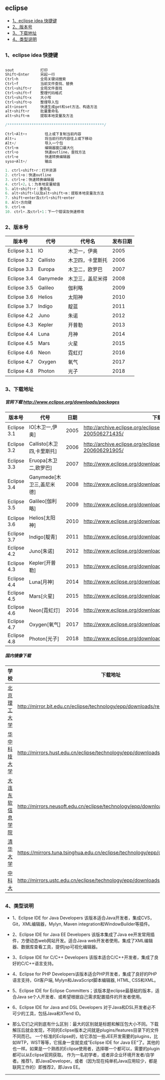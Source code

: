 ## eclipse

*   [1、eclipse idea 快捷键](#shortcuts)
*   [2、版本号](#version)
*   [3、下载地址](#url)
*   [4、类型说明](#category)


<h2 id="shortcuts"></h>

### 1、eclipse idea 快捷键
```java

sout			打印
Shift+Enter		另起一行
Ctrl+h  		全局关键词搜索
Ctrl+f          当前文件查找、替换
Ctrl+shift+r    全局文件查找
Ctrl+shift+f    整理代码格式
Ctrl+shift+x    大小写
Ctrl+shift+o    整理导入包
alt+insert      快速生成get和set方法、构造方法
alt+shift+r     批量重命名
alt+shift+m     提取本地变量及方法

/********************************************/
    
Ctrl+Alt+↑        往上或下复制当前内容
Alt+↓             将当前行的内容往上或下移动
Alt+/        	  导入一个包
Ctrl+m       	  编辑器窗口最大化
ctrl+o     		  快速outline，查找方法
ctrl+e	     	  快速转换编辑器
syso+Alt+/        输出

1. ctrl+shift+r：打开资源
2. ctrl+o：快速outline
3. ctrl+e：快速转换编辑器
4. ctrl+2，L：为本地变量赋值
5. alt+shift+r：重命名
6. alt+shift+l以及alt+shift+m：提取本地变量及方法
7. shift+enter及ctrl+shift+enter
8. Alt+方向键
9. ctrl+m
10. ctrl+.及ctrl+1：下一个错误及快速修改
```

<h2 id="version"></h>

### 2、版本号

版本号      |	代号	|	代号名           |	发布日期
----------- | --------- | -----------------  |  --------
Eclipse 3.1	|	IO		|	木卫一，伊奥	 |	2005
Eclipse 3.2	|	Callisto|	木卫四，卡里斯托 |	2006 
Eclipse 3.3	|	Europa	|	木卫二，欧罗巴   |  2007
Eclipse 3.4	|	Ganymede|	木卫三，盖尼米得 |	2008
Eclipse 3.5	|	Galileo	|	伽利略		     |	2009
Eclipse 3.6	|	Helios	|	太阳神		     |	2010
Eclipse 3.7	|   Indigo	|	靛蓝			 |	2011
Eclipse 4.2	|	Juno	|	朱诺			 |  2012
Eclipse 4.3	|	Kepler	|	开普勒		     |	2013
Eclipse 4.4	|	Luna	|	月神			 |  2014
Eclipse 4.5	|	Mars	|	火星			 |  2015
Eclipse 4.6	|	Neon	|	霓虹灯		     |	2016
Eclipse 4.7	|   Oxygen	|	氧气			 |  2017
Eclipse 4.8	|	Photon	|   光子			 |  2018


<h2 id="url"></h>

### 3、下载地址
#####  官网下载 http://www.eclipse.org/downloads/packages

版本号      | 代号	        			| 日期	| 下载地址
----------- | ------------------------- | ------| -----------  
Eclipse 3.1 | IO[木卫一,伊奥]       	| 2005	| http://archive.eclipse.org/eclipse/downloads/drops/R-3.1-200506271435/
Eclipse 3.2	| Callisto[木卫四,卡里斯托] | 2006	| http://archive.eclipse.org/eclipse/downloads/drops/R-3.2-200606291905/
Eclipse 3.3 | Eruopa[木卫二,欧罗巴]     | 2007	| http://www.eclipse.org/downloads/packages/release/europa/winter
Eclipse 3.4	| Ganymede[木卫三,盖尼米德] | 2008	| http://www.eclipse.org/downloads/packages/release/ganymede/r
Eclipse 3.5	| Galileo[伽利略]			| 2009	| http://www.eclipse.org/downloads/packages/release/galileo/r
Eclipse 3.6 | Helios[太阳神]			| 2010	| http://www.eclipse.org/downloads/packages/release/helios/r
Eclipse 3.7 | Indigo[靛青]				| 2011	| http://www.eclipse.org/downloads/packages/release/indigo/r
Eclipse 4.2 | Juno[朱诺]				| 2012	| http://www.eclipse.org/downloads/packages/release/juno/r
Eclipse 4.3 | Kepler[开普勒]			| 2013	| http://www.eclipse.org/downloads/packages/release/kepler/r
Eclipse 4.4 | Luna[月神]				| 2014	| http://www.eclipse.org/downloads/packages/release/kepler/r
Eclipse 4.5 | Mars[火星]				| 2015	| http://www.eclipse.org/downloads/packages/release/mars/r
Eclipse 4.6 | Neon[霓虹灯]				| 2016	| http://www.eclipse.org/downloads/packages/release/neon/r
Eclipse 4.7 | Oxygen[氧气]				| 2017	| http://www.eclipse.org/downloads/packages/release/oxygen/r
Eclipse 4.8 | Photon[光子]				| 2018	| http://www.eclipse.org/downloads/packages/release/photon/r


#####  国内镜像下载
学校             								     |  下载地址
------------    									 |  -------------   
[北京理工大学]( http://mirror.bit.edu.cn )           |  http://mirror.bit.edu.cn/eclipse/technology/epp/downloads/release/
[华中科技大学]( http://mirrors.hust.edu.cn/ ) 		 |  http://mirrors.hust.edu.cn/eclipse/technology/epp/downloads/release/
[大连东软信息学院]( http://mirrors.neusoft.edu.cn/)  | 	http://mirrors.neusoft.edu.cn/eclipse/technology/epp/downloads/release/
[清华大学]( https://mirrors.tuna.tsinghua.edu.cn/ )  |  https://mirrors.tuna.tsinghua.edu.cn/eclipse/technology/epp/downloads/release/
[中科大]( http://mirrors.ustc.edu.cn/ )		 	     |  http://mirrors.ustc.edu.cn/eclipse/technology/epp/downloads/release/


<h2 id="category"></h>

### 4、类型说明
-  1、Eclipse IDE for Java Developers 该版本适合Java开发者，集成CVS，Git，XML编辑器，Mylyn, Maven integration和WindowBuilder等插件。

-  2、Eclipse IDE for Java EE Developers 该版本集成了Java ee开发常用插件，方便动态web网站开发。适合Java web开发者使用。集成了XML编辑器、数据库查看工具，提供jsp可视化编辑器。

-  3、Eclipse IDE for C/C++ Developers 该版本适合C/C++开发者，集成了良好的C/C++语言支持。

-  4、Eclipse for PHP Developers该版本适合PHP开发者，集成了良好的PHP语言支持，Git客户端, Mylyn和JavaScript脚本编辑器, HTML, CSS和XML。

-  5、Eclipse IDE for Eclipse Committers；该版本是eclipse最基础的版本，适合Java se个人开发者、或希望根据自己需求配置插件的开发者使用。

-  6、Eclipse IDE for Java and DSL Developers 对于Java和DSL开发者必不可少的工具，包括Java和XTend ID。

-  那么它们之间到底有什么区别：最大的区别就是标题和解压包大小不同。下载解压后就会发现，不同的Eclipse版本之间就是plugins/features目录下的文件不同而已。  一个标准的Eclipse的，给它添加一些JEE开发需要的plugins，比如WTP，WST等等，它摇身一变就变成”Eclipse IDE for Java EE“了。其他的也一样。如果是一个熟练的Eclipse使用者，选择哪一个都可以，需要的plugin都可以从Eclipse官网获取。
作为一名初学者，或者非企业环境开发者/自学者。推荐1，即JavaDeveloper。或者（因为现在纯单机Java应用较少，都是联网工作的）即推荐2，即Java EE。
*********************************************

